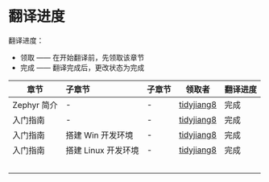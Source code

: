 # 翻译进度

翻译进度：
- 领取 —— 在开始翻译前，先领取该章节
- 完成 —— 翻译完成后，更改状态为完成

| 章节            | 子章节            | 子章节            | 领取者                                                |  翻译进度  |
| ------------   | :--------        | --------        | -------------------------------------------------    | -------- |
| Zephyr 简介     |   -              |  -              | [tidyjiang8](https://github.com/tidyjiang8)          |  完成     |
| 入门指南         |   -              |  -              | [tidyjiang8](https://github.com/tidyjiang8)          |  完成     |
| 入门指南         | 搭建 Win 开发环境   |  -              | [tidyjiang8](https://github.com/tidyjiang8)          |  完成     |
| 入门指南         | 搭建 Linux 开发环境 |  -              | [tidyjiang8](https://github.com/tidyjiang8)          |  完成     |
|      |      |      |      |      |
|      |      |      |      |      |
|      |      |      |      |      |
|      |      |      |      |      |
|      |      |      |      |      |

